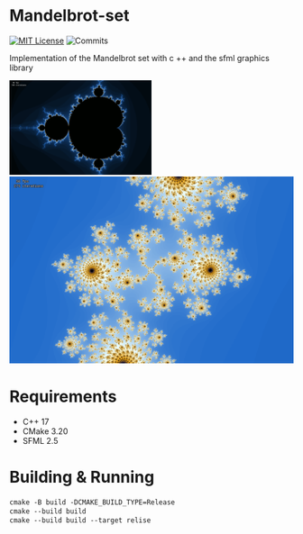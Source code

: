 # Mandelbrot-set

[![MIT License](https://img.shields.io/badge/license-MIT-blue.svg?style=flat)](http://choosealicense.com/licenses/mit/)
![Commits](https://img.shields.io/github/last-commit/TyPaporotnyk/Mandelbrot-set)

Implementation of the Mandelbrot set with c ++ and the sfml graphics library</br>

<p float="middle">
    <img src="docs/1.png" width="50%"/>
    <img src="docs/2.png" width=auto/>
</p>

# Requirements
* C++ 17
* CMake 3.20
* SFML 2.5

# Building & Running
```
cmake -B build -DCMAKE_BUILD_TYPE=Release
cmake --build build
cmake --build build --target relise
```